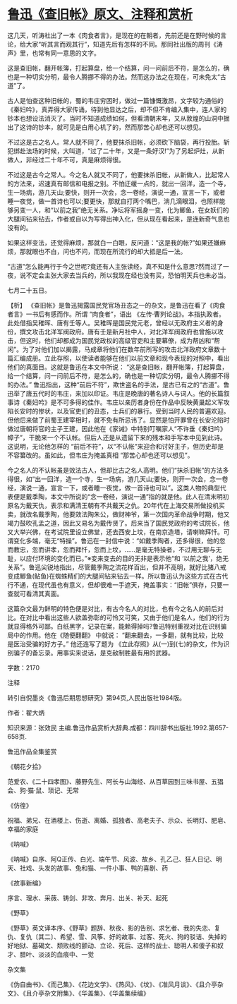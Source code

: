 # [鲁迅《查旧帐》原文、注释和赏析](https://www.vrrw.net/wx/9691.html)

这几天，听涛社出了一本《肉食者言》，是现在的在朝者，先前还是在野时候的言论，给大家“听其言而观其行”，知道先后有怎样的不同。那同社出版的周刊《涛声》里，也常有同一意思的文字。

这是查旧帐，翻开帐簿，打起算盘，给一个结算，问一问前后不符，是怎么的，确也是一种切实分明，最令人腾挪不得的办法。然而这办法之在现在，可未免太“古道”了。

古人是怕查这种旧帐的，蜀的韦庄穷困时，做过一篇慷慨激昂，文字较为通俗的《秦妇吟》，真弄得大家传诵，待到他显达之后，却不但不肯编入集中，连人家的钞本也想设法消灭了。当时不知道成绩如何，但看清朝末年，又从敦煌的山洞中掘出了这诗的钞本，就可见是白用心机了的，然而那苦心却也还可以想见。

不过这是古之名人。常人就不同了，他要抹杀旧帐，必须砍下脑袋，再行投胎。斩犯绑赴法场的时候，大叫道，“过了二十年，又是一条好汉!”为了另起炉灶，从新做人，非经过二十年不可，真是麻烦得很。

不过这是古今之常人。今之名人就又不同了，他要抹杀旧帐，从新做人，比起常人的方法来，迟速真有邮信和电报之别。不怕迂缓一点的，就出一回洋，造一个寺，生一场病，游几天山;要快，则开一次会，念一卷经，演说一通，宣言一下，或者睡一夜觉，做一首诗也可以;要更快，那就自打两个嘴巴，淌几滴眼泪，也照样能够另变一人，和“以前之我”绝无关系。净坛将军摇身一变，化为鲫鱼，在女妖们的大腿间钻来钻去，作者或自以为写得出神入化，但从现在看起来，是连新奇气息也没有的。

如果这样变法，还觉得麻烦，那就白一白眼，反问道：“这是我的帐?”如果还嫌麻烦，那就眼也不白，问也不问，而现在所流行的却大抵是后一法。

“古道”怎么能再行于今之世呢?竟还有人主张读经，真不知是什么意思?然而过了一夜，说不定会主张大家去当兵的，所以我现在经也没有买，恐怕明天兵也未必当。

七月二十五日。



【析】 《查旧帐》是鲁迅揭露国民党官场丑态之一的杂文，是鲁迅在看了《肉食者言》一书后有感而作。所谓 “肉食者”，语出 《左传·曹刿论战》。本指执政者。此处借指吴稚晖、唐有壬等人。吴稚晖是国民党元老，曾经以无政府主义者的身份，撰文攻击北洋军阀政府。唐有壬是新月社中人，对北洋军阀政府也曾施以攻击，但这时，他们却都成为国民党政权的高级官吏和主要幕僚，成为帮凶和“帮闲”。为了对他们加以揭露，马成章将他们在数年前所写的攻击北洋政府文章数十篇汇编成册。立此存照，以使读者能够在他们以前文章和现今表现的对照中，看出他们的真面目。这就是鲁迅在本文中所说： “这是查旧帐，翻开帐簿，打起算盘，给一个结算，问一问前后不符，是怎么的，确也是一种切实分明，最令人腾挪不得的办法。” 鲁迅指出，这种“前后不符”，欺世盗名的手法，是古已有之的“古道”。鲁迅举了唐五代时的韦庄，来加以印证。韦庄是晚唐的著名诗人与词人。他的长篇叙事诗《秦妇吟》是不可多得的佳作。韦庄以亲历者身份在作品中反映黄巢起义军攻陷长安时的惨状，以及官吏们的丑态，士兵们的暴行。受到当时人民的普遍欢迎。但他后来做了前蜀王建宰相时，就不免有所忌讳了。显然是怕开罪曾在长安沦陷时做过唐朝将官的主子王建，因此他在《家诫》中特别叮嘱家人“不许垂《秦妇吟》幛子”，干脆来一个不认帐。但后人还是从遗留下来的残本和手写本中见到此诗。这说明，无论他怎样的 “前后不符”，以“不认帐”来迎合和讨好主子，但历史却是不容纂改的。虽如此，但韦庄为掩盖真相 “那苦心却也还可以想见”。

今之名人的不认帐虽是效法古人，但却比古之名人高明。他们“抹杀旧帐”的方法多得很，如“出一回洋，造一个寺，生一场病，游几天山;要快，则开一次会，念一卷经，演说一通，宣言一下，或者睡一夜觉，做一首诗也可以”。这类人物的典型代表便是戴季陶，本文中所说的“念一卷经，演说一通”指的就是他。此人在清末明初原名为戴天仇，表示和满清王朝有不共戴天之仇。20年代在上海交易所做投机买卖，就改名戴季陶，他要效法陶朱公，做财神爷，第一次国内革命战争时期，他又竭力鼓吹孔孟之道，因此又易名为戴传贤了。后来当了国民党政府的考试院长，他又大举兴佛，在考试院里设立佛堂，还去西安上坟，在南京造塔，请喇嘛拜忏。可谓变化多端，毫无“特操”。鲁迅在一封信中说：“如戴季陶者，还多得很，他的忽而教忠，忽而讲孝，忽而拜忏，忽而上坟，……是毫无特操者，不过用无聊与无耻，以应付环境的变化而已。”※变来变去的目的无非是表示他“和 ‘以前之我’，绝无关系”。鲁迅尖锐地指出，尽管戴季陶之流花样百出，但并不高明，就好比猪八戒变成鲫鱼(鲇鱼)在蜘蛛精们的大腿间钻来钻去一样。所以鲁迅认为这些方式在古代行不通，在现代虽也有意义，但却很难一手遮天，掩盖事实：“旧帐”俱存，只要一查就可看清其真面。

这篇杂文最为鲜明的特色便是对比，有古今名人的对比，也有今之名人的前后对比。在对比中看出这些人欲盖弥彰的可怜又可笑，又由于他们是名人，他们的行为就显得格外可鄙。白纸黑字，记录在案，能赖得掉吗?鲁迅特别重视对比在识别骗局中的作用。他在《随便翻翻》 中就说： “翻来翻去，一多翻，就有比较，比较是医治受骗的好方子。” 他还连写了题为 《立此存照》从(一)到(七)的杂文，作为识别骗子的备忘录。用事实来说话，是克敌制胜最有用的武器。

字数：2170

注释

转引自倪墨炎《鲁迅后期思想研究》第94页,人民出版社1984版。

作者：翟大炳

知识来源：张效民 主编.鲁迅作品赏析大辞典.成都：四川辞书出版社.1992.第657-658页.

鲁迅作品全集鉴赏

《朝花夕拾》

范爱农、《二十四孝图》、藤野先生、阿长与山海经、从百草园到三味书屋、五猖会、狗·猫·鼠、琐记、无常

《仿徨》

祝福、弟兄、在酒楼上、伤逝、离婚、孤独者、高老夫子、示众、长明灯、肥皂、幸福的家庭

《呐喊》

《呐喊》自序、阿Q正传、白光、端午节、风波、故乡、孔乙己、狂人日记、明天、社戏、头发的故事、兔和猫、一件小事、鸭的喜剧、药

《故事新编》

序言、理水、采薇、铸剑、非攻、奔月、出关、补天、起死

《野草》

《野草》英文译本序、《野草》题辞、秋夜、影的告别、求乞者、我的失恋、复仇、复仇〔其二〕、希望、雪、风筝、好的故事、过客、死火、狗的驳诘、失掉的好地狱、墓碣文、颓败线的颤动、立论、死后、这样的战士、聪明人和傻子和奴才、腊叶、淡淡的血痕中、一觉

杂文集

《伪自由书》、《而己集》、《花边文学》、《热风》、《坟》、《准风月谈》、《且介亭杂文》、《且介亭杂文附集》、《华盖集》、《华盖集续编》

